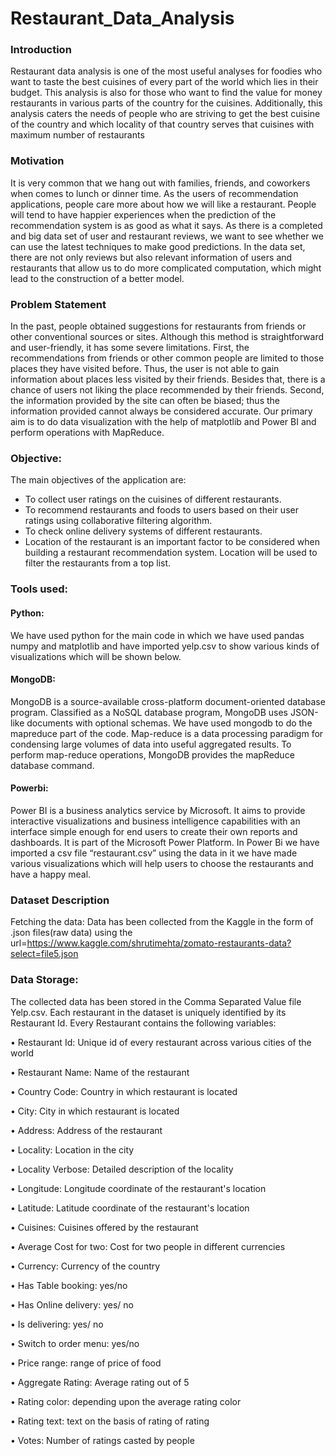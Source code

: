# Restaurant_Data_Analysis

### Introduction
Restaurant data analysis is one of the most useful analyses for foodies who want to taste the best cuisines of every part of the world which lies in their budget. This analysis is also for those who want to find the value for money restaurants in various parts of the country for the cuisines. Additionally, this analysis caters the needs of people who are striving to get the best cuisine of the country and which locality of that country serves that cuisines with maximum number of restaurants

### Motivation
It is very common that we hang out with families, friends, and coworkers when comes to lunch or dinner time. As the users of recommendation applications, people care more about how we will like a restaurant. People will tend to have happier experiences when the prediction of the recommendation system is as good as what it says. As there is a completed and big data set of user and restaurant reviews, we want to see whether we can use the latest techniques to make good predictions. In the data set, there are not only reviews but also relevant information of users and restaurants that allow us to do more complicated computation, which might lead to the construction of a better model.

### Problem Statement

In  the  past,  people  obtained  suggestions  for  restaurants  from  friends  or  other  conventional sources or sites. Although this method is straightforward and user-friendly, it has some severe limitations.  First,  the  recommendations  from  friends  or  other  common  people  are  limited  to those places they have visited before. Thus, the user is not able to gain information about places less  visited  by  their  friends.  Besides  that,  there  is  a  chance  of  users  not liking  the  place recommended by their friends. Second, the information provided by the site can often be biased; thus the information provided cannot always be considered accurate. Our primary aim is to do data visualization with the help of matplotlib and Power BI and perform operations with MapReduce. 

### Objective:
The main objectives of the application are:
- To collect user ratings on the cuisines  of different restaurants.
- To  recommend  restaurants  and  foods  to  users  based  on  their  user  ratings  using collaborative filtering algorithm.
- To check online delivery systems of different restaurants.
- Location of the restaurant is an important factor to be considered when building a restaurant recommendation system. Location will be used to filter the restaurants from a top list.
 
### Tools used:

#### Python: 
We have used python for the main code in which we have used pandas numpy and matplotlib and have imported yelp.csv to show various kinds of visualizations which will be shown below.

#### MongoDB: 
MongoDB is a source-available cross-platform document-oriented database program. Classified as a NoSQL database program, MongoDB uses JSON-like documents with optional schemas. 
We have used mongodb to do the mapreduce part of the code. Map-reduce is a data processing paradigm for condensing large volumes of data into useful aggregated results. To perform map-reduce operations, MongoDB provides the mapReduce database command.

#### Powerbi: 
Power BI is a business analytics service by Microsoft. It aims to provide interactive visualizations and business intelligence capabilities with an interface simple enough for end users to create their own reports and dashboards. It is part of the Microsoft Power Platform. 
In Power Bi we have imported a csv file “restaurant.csv” using the data in it we have made various visualizations which will help users to choose the restaurants and have a happy meal. 

### Dataset Description
Fetching the data:
Data has been collected from the Kaggle in the form of .json files(raw data) using the url=https://www.kaggle.com/shrutimehta/zomato-restaurants-data?select=file5.json
 
### Data Storage:
The collected data has been stored in the Comma Separated Value file Yelp.csv. Each restaurant in the dataset is uniquely identified by its Restaurant Id. Every Restaurant contains the following variables:

• Restaurant Id: Unique id of every restaurant across various cities of the world

• Restaurant Name: Name of the restaurant

• Country Code: Country in which restaurant is located

• City: City in which restaurant is located

• Address: Address of the restaurant

• Locality: Location in the city

• Locality Verbose: Detailed description of the locality

• Longitude: Longitude coordinate of the restaurant's location

• Latitude: Latitude coordinate of the restaurant's location

• Cuisines: Cuisines offered by the restaurant

• Average Cost for two: Cost for two people in different currencies 

• Currency: Currency of the country

• Has Table booking: yes/no

• Has Online delivery: yes/ no

• Is delivering: yes/ no

• Switch to order menu: yes/no

• Price range: range of price of food

• Aggregate Rating: Average rating out of 5

• Rating color: depending upon the average rating color

• Rating text: text on the basis of rating of rating

• Votes: Number of ratings casted by people
